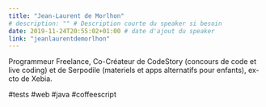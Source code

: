 ```yaml
---
title: "Jean-Laurent de Morlhon"
# description: "" # Description courte du speaker si besoin
date: 2019-11-24T20:55:02+01:00 # date d'ajout du speaker
link: "jeanlaurentdemorlhon"
---
```


Programmeur Freelance, Co-Créateur de CodeStory (concours de code et live coding) et de Serpodile (materiels et apps alternatifs pour enfants), ex-cto de Xebia. 

#tests #web #java #coffeescript